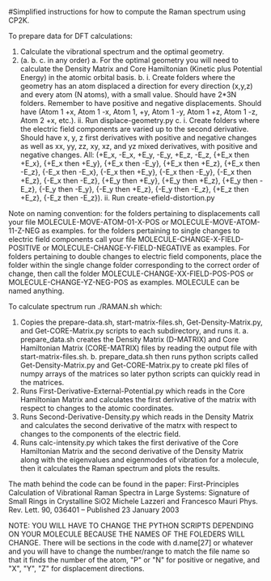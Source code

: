 #Simplified instructions for how to compute the Raman spectrum using CP2K.

To prepare data for DFT calculations:
1. Calculate the vibrational spectrum and the optimal geometry.
2. (a. b. c. in any order)
   a. For the optimal geometry you will need to calculate the Density Matrix and Core Hamiltonian (Kinetic plus Potential Energy) in the atomic orbital basis.
   b. i. Create folders where the geometry has an atom displaced a direction for every direction (x,y,z) and every atom (N atoms), with a small value. 
      Should have 2*3N folders. Remember to have positive and negative displacements. Should have (Atom 1 +x, Atom 1 -x, Atom 1, +y, Atom 1 -y, Atom 1 +z, 
      Atom 1 -z, Atom 2 +x, etc.).
      ii. Run displace-geometry.py
   c. i. Create folders where the electric field components are varied up to the second derivative. Should have x, y, z first derivatives with positive and negative       changes as well as xx, yy, zz, xy, xz, and yz mixed derivatives, with positive and negative changes. All: (+E_x, -E_x, +E_y, -E_y, +E_z, -E_z, 
      {+E_x then +E_x}, {+E_x then +E_y}, {+E_x then -E_y}, {+E_x then +E_z}, {+E_x then -E_z}, {-E_x then -E_x}, {-E_x then +E_y}, {-E_x then -E_y}, 
      {-E_x then +E_z}, {-E_x then -E_z}, {+E_y then +E_y}, {+E_y then +E_z}, {+E_y then -E_z}, {-E_y then -E_y}, {-E_y then +E_z}, {-E_y then -E_z},
      {+E_z then +E_z}, {-E_z then -E_z}).
      ii. Run create-efield-distortion.py
      
Note on naming convention: for the folders pertaining to displacements call your file MOLECULE-MOVE-ATOM-01-X-POS or MOLECULE-MOVE-ATOM-11-Z-NEG as examples. for the folders pertaining to single changes to electric field components call your file MOLECULE-CHANGE-X-FIELD-POSITIVE or MOLECULE-CHANGE-Y-FIELD-NEGATIVE as examples. For folders pertaining to double changes to electric field components, place the folder within the single change folder corresponding to the correct order of change, then call the folder MOLECULE-CHANGE-XX-FIELD-POS-POS or MOLECULE-CHANGE-YZ-NEG-POS as examples. MOLECULE can be named anything.

To calculate spectrum run ./RAMAN.sh which:
1. Copies the prepare-data.sh, start-matrix-files.sh, Get-Density-Matrix.py, and Get-CORE-Matrix.py scripts to each subdirectory, and runs it.
    a. prepare_data.sh creates the Density Matrix (D-MATRIX) and Core Hamiltonian Matrix (CORE-MATRIX) files by reading the output file with start-matrix-files.sh.
    b. prepare_data.sh then runs python scripts called Get-Density-Matrix.py and Get-CORE-Matrix.py to create pkl files of numpy arrays of the matrices so 
       later python scripts can quickly read in the matrices.
2. Runs First-Derivative-External-Potential.py which reads in the Core Hamiltonian Matrix and calculates the first derivative of the matrix with respect to changes
   to the atomic coordinates. 
3. Runs Second-Derivative-Density.py which reads in the Density Matrix and calculates the second derivative of the matrx with respect to changes to the components of
   the electric field.
4. Runs calc-intensity.py which takes the first derivative of the Core Hamiltonian Matrix and the second derivative of the Density Matrix along with the eigenvalues
   and eigenmodes of vibration for a molecule, then it calculates the Raman spectrum and plots the results.
   
The math behind the code can be found in the paper:
First-Principles Calculation of Vibrational Raman Spectra in Large Systems: Signature of Small Rings in Crystalline SiO2
Michele Lazzeri and Francesco Mauri
Phys. Rev. Lett. 90, 036401 – Published 23 January 2003



NOTE: YOU WILL HAVE TO CHANGE THE PYTHON SCRIPTS DEPENDING ON YOUR MOLECULE BECAUSE THE NAMES OF THE FOLEDERS WILL CHANGE. There will be sections in the code with d.name[27] or whatever and you will have to change the number/range to match the file name so that it finds the number of the atom, "P" or "N" for positive or negative, and "X", "Y", "Z" for displacement directions.
